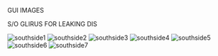 GUI IMAGES

S/O GLIRUS FOR LEAKING DIS

![southside1](https://user-images.githubusercontent.com/78466988/106709996-47a5ac00-65c3-11eb-883c-f91886d284c3.png)
![southside2](https://user-images.githubusercontent.com/78466988/106710000-47a5ac00-65c3-11eb-92ae-17874edae6d5.png)
![southside3](https://user-images.githubusercontent.com/78466988/106709998-47a5ac00-65c3-11eb-92aa-d3000aa79411.png)
![southside4](https://user-images.githubusercontent.com/78466988/106710001-47a5ac00-65c3-11eb-9270-2b4b334e3a26.png)
![southside5](https://user-images.githubusercontent.com/78466988/106709991-470d1580-65c3-11eb-8e2d-62d5fc7db4bd.png)
![southside6](https://user-images.githubusercontent.com/78466988/106709992-470d1580-65c3-11eb-81d3-09de6ea67058.png)
![southside7](https://user-images.githubusercontent.com/78466988/106709993-470d1580-65c3-11eb-9e74-a709639fab98.png)
